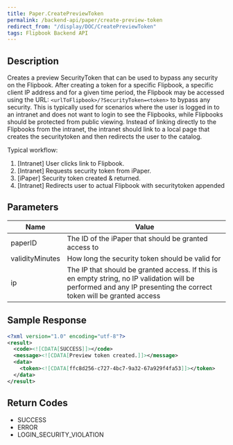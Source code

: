 ```yaml
---
title: Paper.CreatePreviewToken
permalink: /backend-api/paper/create-preview-token
redirect_from: "/display/DOC/CreatePreviewToken"
tags: Flipbook Backend API
---
```


## Description

Creates a preview SecurityToken that can be used to bypass any security on the Flipbook. After creating a token for a specific Flipbook, a specific client IP address and for a given time period, the Flipbook may be accessed using the URL: ```<urlToFlipbook>/?SecurityToken=<token>``` to bypass any security. This is typically used for scenarios where the user is logged in to an intranet and does not want to login to see the Flipbooks, while Flipbooks should be protected from public viewing.
Instead of linking directly to the Flipbooks from the intranet, the intranet should link to a local page that creates the securitytoken and then redirects the user to the catalog.

Typical workflow:

1. [Intranet] User clicks link to Flipbook.
2. [Intranet] Requests security token from iPaper.
3. [iPaper] Security token created & returned.
4. [Intranet] Redirects user to actual Flipbook with securitytoken appended

## Parameters

| Name            | Value
|-----------------|---------------------------------------------------------------------------------------------------------------------------------------------------------------------
| paperID         | The ID of the iPaper that should be granted access to
| validityMinutes | How long the security token should be valid for
| ip              | The IP that should be granted access. If this is en empty string, no IP validation will be performed and any IP presenting the correct token will be granted access

## Sample Response

```xml
<?xml version="1.0" encoding="utf-8"?>
<result>
  <code><![CDATA[SUCCESS]]></code>
  <message><![CDATA[Preview token created.]]></message>
  <data>
    <token><![CDATA[ffc8d256-c727-4bc7-9a32-67a929f4fa53]]></token>
  </data>
</result>
```

## Return Codes

* SUCCESS
* ERROR
* LOGIN_SECURITY_VIOLATION